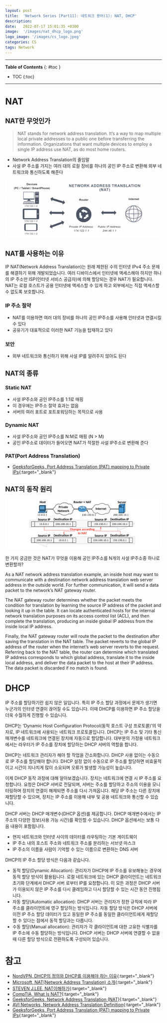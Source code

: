 ```yaml
---
layout: post
title:  'Network Series [Part11]: 네트워크 용어(1): NAT, DHCP'
description: 
date:   2022-07-17 15:01:35 +0300
image:  '/images/nat_dhcp_logo.png'
logo_image: '/images/cs_logo.jpeg'
categories: CS
tags: Network
---
```


---
**Table of Contents**
{: #toc }
*  TOC
{:toc}
---

# NAT

## NAT란 무엇인가

> NAT stands for network address translation. It’s a way to map multiple local private addresses to a public one before transferring the information. Organizations that want multiple devices to employ a single IP address use NAT, as do most home routers.  

- Network Address Translation의 줄임말
- 사설 IP 주소를 가지는 여러 대의 로컬 장비를 하나의 공인 IP 주소로 변환해 외부 네트워크와 통신하도록 해준다

![](/images/nat_1.png)

## NAT를 사용하는 이유

IP NAT(Network Address Translation)는 원래 제한된 수의 인터넷 IPv4 주소 문제를 해결하기 위해 개발되었습니다. 여러 디바이스에서 인터넷에 액세스해야 하지만 하나의 IP 주소만 ISP(인터넷 서비스 공급자)에 의해 할당되는 경우 NAT가 필요합니다. NAT는 로컬 호스트가 공용 인터넷에 액세스할 수 있게 하고 외부에서는 직접 액세스할 수 없도록 보호합니다.  

### IP 주소 절약

- NAT를 이용하면 여러 대의 장비를 하나의 공인 IP주소를 사용해 인터넷과 연결시킬 수 있다
- 공유기가 대표적으로 이러한 NAT 기능을 탑재하고 있다

### 보안

- 외부 네트워크와 통신하기 위해 사설 IP를 알려주지 않아도 된다

## NAT의 종류

### Static NAT

- 사설 IP주소와 공인 IP주소를 1:1로 매핑
- 이 경우에는 IP주소 절약 효과는 없음
- 서버의 여러 포트로 포트포워딩하는 목적으로 사용

### Dynamic NAT

- 사설 IP주소와 공인 IP주소를 N:M로 매핑 (N > M)
- 공인 IP주소로 데이터가 들어오면 NAT가 적절한 사설 IP주소로 변환해 준다

### PAT(Port Address Translation)

- [GeeksforGeeks, Port Address Translation (PAT) mapping to Private IPs](https://www.geeksforgeeks.org/port-address-translation-pat-mapping-to-private-ips/){:target="_blank"}

## NAT의 동작 원리

![](/images/nat_2.png)

한 가지 궁금한 것은 NAT가 무엇을 이용해 공인 IP주소를 N개의 사설 IP주소중 하나로 변환할까?  

As a NAT network address translation example, an inside host may want to communicate with a destination network address translation web server address in the outside world. For further communication, it will send a data packet to the network’s NAT gateway router.  

The NAT gateway router determines whether the packet meets the condition for translation by learning the source IP address of the packet and looking it up in the table. It can locate authenticated hosts for the internal network translation purposes on its access control list (ACL), and then complete the translation, producing an inside global IP address from the inside local IP address.  

Finally, the NAT gateway router will route the packet to the destination after saving the translation in the NAT table. The packet reverts to the global IP address of the router when the internet’s web server reverts to the request. Referring back to the NAT table, the router can determine which translated IP address corresponds to which global address, translate it to the inside local address, and deliver the data packet to the host at their IP address. The data packet is discarded if no match is found.  


# DHCP

IP 주소를 할당하기란 쉽지 않은 일입니다. 특히 IP 주소 할당 과정에서 문제가 생기면 누군가의 인터넷 연결이 끊어질 수도 있습니다. 이때 DHCP를 이용하면 IP 주소 할당을 더욱 수월하게 진행할 수 있습니다.  

DHCP는 ‘Dynamic Host Configuration Protocol(동적 호스트 구성 프로토콜)’의 약자로, IP 네트워크에 사용되는 네트워크 프로토콜입니다. DHCP는 IP 주소 및 기타 통신 매개변수를 네트워크에 연결된 장치에 자동으로 할당합니다. 대부분의 가정용 네트워크에서는 라우터가 IP 주소를 장치에 할당하는 DHCP 서버의 역할을 합니다.  

DHCP는 네트워크 관리자가 해야 할 작업을 간소화합니다. DHCP 사용 없이는 수동으로 IP 주소를 할당해야 합니다. DHCP 설정 없이 수동으로 IP 주소를 할당하면 비효울적이고 시간이 지나치게 많이 소요되며 오류가 발생할 가능성이 높습니다.  

이제 DHCP 동작 과정에 대해 알아보겠습니다. 장치는 네트워크에 연결 시 IP 주소를 요청합니다. 요청은 DHCP 서버로 전달되며, 서버는 주소를 할당하고 주소의 이용을 모니터링하며 장치의 연결이 해제되면 주소를 다시 가져옵니다. 해당 IP 주소는 다른 장치에 재할당할 수 있으며, 장치는 IP 주소를 이용해 내부 및 공용 네트워크와 통신할 수 있습니다.  

DHCP 서버는 DHCP 매개변수(DHCP 옵션)를 제공합니다. DHCP 매개변수에서는 IP 주소의 다양한 정보(사용 가능 시간)를 확인할 수 있습니다. DHCP 옵션에서는 보통 다음 내용이 포함됩니다.  

- 현지 네트워크와 인터넷 사이의 데이터를 라우팅하는 기본 게이트웨이
- IP 주소 내의 호스트 주소와 네트워크 주소를 분리하는 서브넷 마스크
- IP 주소의 이름을 사람이 기억할 수 있는 이름으로 변환하는 DNS 서버


DHCP의 IP 주소 할당 방식은 다음과 같습니다.  

- 동적 할당(Dynamic Allocation): 관리자가 DHCP에 IP 주소를 유보해놓는 경우에 동적 할당 방식이 활용됩니다. 로컬 네트워크에 있는 DHCP 클라이언트는 네트워크 초기화 단계에서 DHCP 서버 로부터 IP를 요청합니다. 이 모든 과정은 DHCP 서버가 이용되지 않은 IP 주소를 다시 클레임하고 다시 할당할 수 있는 시간 동안 진행됩니다.
- 자동 할당(Automatic allocation): DHCP 서버는 관리자가 정한 규칙에 따라 IP 주소를 클라이언트에 영구 할당하는 방식입니다. 자동 할당 방식은 DHCP 서버에 이전 IP 주소 할당 데이터가 있고 동일한 IP 주소를 동일한 클라이언트에게 재할당할 수 있다는 점에서 동적 할당과는 다릅니다.
- 수동 할당(Manual allocation): 관리자가 각 클라이언트에 대한 고유한 식별자를 IP 주소에 수동 할당하는 방식입니다. DHCP 서버는 DHCP 서버에 연결할 수 없을 때 다른 할당 방식으로 전환하도록 구성되어 있습니다.

# 참고

- [NordVPN, DHCP의 정의와 DHCP를 이용해야 하는 이유](https://nordvpn.com/ko/blog/what-is-dhcp/){:target="_blank"}
- [Microsoft, NAT(Network Address Translation) 소개](https://docs.microsoft.com/ko-kr/azure/rtos/netx-duo/netx-duo-nat/chapter1){:target="_blank"}
- [STEVEN J.LEE, NAT이해하기](https://www.stevenjlee.net/2020/07/11/%EC%9D%B4%ED%95%B4%ED%95%98%EA%B8%B0-nat-network-address-translation-%EB%84%A4%ED%8A%B8%EC%9B%8C%ED%81%AC-%EC%A3%BC%EC%86%8C-%EB%B3%80%ED%99%98/){:target="_blank"}
- [CompTIA, What Is NAT?](https://www.comptia.org/content/guides/what-is-network-address-translation){:target="_blank"}
- [GeeksforGeeks, Network Address Translation (NAT)](https://www.geeksforgeeks.org/network-address-translation-nat/){:target="_blank"}
- [AVI Networks, Network Address Translation Definition](https://avinetworks.com/glossary/network-address-translation/){:target="_blank"}
- [GeeksforGeeks, Port Address Translation (PAT) mapping to Private IPs](https://www.geeksforgeeks.org/port-address-translation-pat-mapping-to-private-ips/){:target="_blank"}